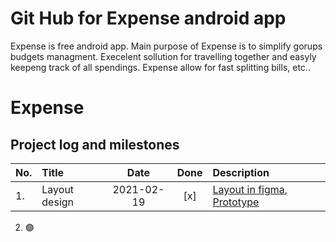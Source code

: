 # Git Hub for Expense android app
Expense is free android app.
Main purpose of Expense is to simplify gorups budgets managment. Execelent sollution for travelling together and easyly keepeng track of all spendings. Expense allow for fast splitting bills, etc..

# Expense
## Project log and milestones
| No. | Title | Date | Done | Description |
| :--- | :--- | :---: | :---: | :--- |
| 1. | Layout design | 2021-02-19 | [x] | [Layout in figma](https://www.figma.com/file/poj3KbWGYV5MOSEB41TOdi/Expense), [Prototype](https://www.figma.com/proto/poj3KbWGYV5MOSEB41TOdi/Expense?scaling=scale-down&page-id=0%3A1&node-id=1%3A2)|
2. 
	:green_circle:
